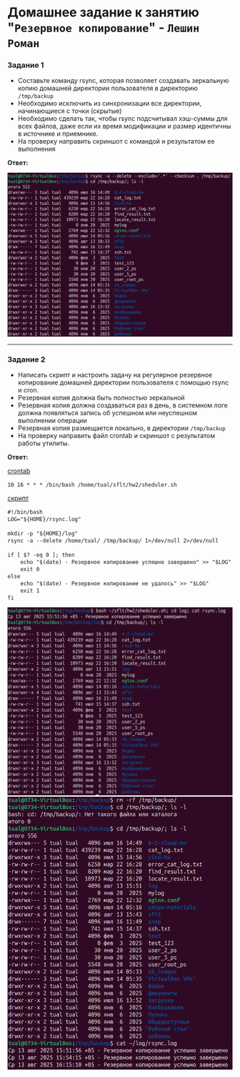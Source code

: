 # Домашнее задание к занятию "`Резервное копирование`" - `Лешин Роман`

### Задание 1
- Составьте команду rsync, которая позволяет создавать зеркальную копию домашней директории пользователя в директорию `/tmp/backup`
- Необходимо исключить из синхронизации все директории, начинающиеся с точки (скрытые)
- Необходимо сделать так, чтобы rsync подсчитывал хэш-суммы для всех файлов, даже если их время модификации и размер идентичны в источнике и приемнике.
- На проверку направить скриншот с командой и результатом ее выполнения

**Ответ:**

![Скриншот с командой и результатом ее выполнения](./img/img1.png)

---

### Задание 2
- Написать скрипт и настроить задачу на регулярное резервное копирование домашней директории пользователя с помощью rsync и cron.
- Резервная копия должна быть полностью зеркальной
- Резервная копия должна создаваться раз в день, в системном логе должна появляться запись об успешном или неуспешном выполнении операции
- Резервная копия размещается локально, в директории `/tmp/backup`
- На проверку направить файл crontab и скриншот с результатом работы утилиты.

**Ответ:**

[crontab](./scripts/crontab)
```
10 16 * * * /bin/bash /home/tual/sflt/hw2/sheduler.sh
```
[скрипт](./scripts/sheduler.sh)
```
#!/bin/bash
LOG="${HOME}/rsync.log"

mkdir -p "${HOME}/log"
rsync -a --delete /home/tual/ /tmp/backup/ 1>/dev/null 2>/dev/null

if [ $? -eq 0 ]; then
    echo "$(date) - Резервное копирование успешно завершено" >> "$LOG"
    exit 0
else
    echo "$(date) - Резервное копирование не удалось" >> "$LOG"
    exit 1
fi
```

![Скриншот с результатом работы утилиты (прямой запуск)](./img/img2-1.png)
![Скриншот с результатом работы утилиты (запуск по crontab)](./img/img2-2.png)
